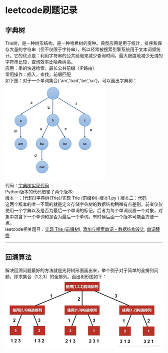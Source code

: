 # leetcode刷题记录

## 字典树
Trie树，是一种树形结构，是一种哈希树的变种。典型应用是用于统计，排序和保存大量的字符串（但不仅限于字符串），所以经常被搜索引擎系统用于文本词频统计。它的优点是：利用字符串的公共前缀来减少查询时间，最大限度地减少无谓的字符串比较，查询效率比哈希树高。    
应用：串的快速检索，最长公共前缀（IP路由）    
常用操作：插入，查找，前缀匹配  
如下图：对于一个单词集合{'am','bad','be','so'}，可以画出字典树：  
![字典树](images/字典树.png)  
代码：[字典树实现代码](字典树(Trie)/实现字典树.py)  
Python版本的代码借鉴了两个版本:  
版本一：[代码](字典树(Trie)/实现 Trie (前缀树)-版本1.py ) 版本二：[代码](字典树(Trie)/实现Trie(前缀树)-版本2.py)  
这两个版本的唯一不同的就是定义存储字典树的数据结构稍微有点差别，前者仅仅使用一个字典以及是否为最后一个单词的标记，后者为每个单词设置一个对象，对象中包含下一个单词和是否为最后一个单词。有时候后面一个版本可能会方便一点。  
leetcode相关题目：[实现 Trie (前缀树)](https://leetcode-cn.com/problems/implement-trie-prefix-tree/), [添加与搜索单词 - 数据结构设计](https://leetcode-cn.com/problems/add-and-search-word-data-structure-design/), [单词替换](https://leetcode-cn.com/problems/replace-words/)

***
## 回溯算法

解决回溯问题最好的方法就是先将树形图画出来，举个例子对于简单的全排列问题，即求集合｛1,2,3｝的全排列。画出树形图如下：
![全排列](images/全排列.png)
